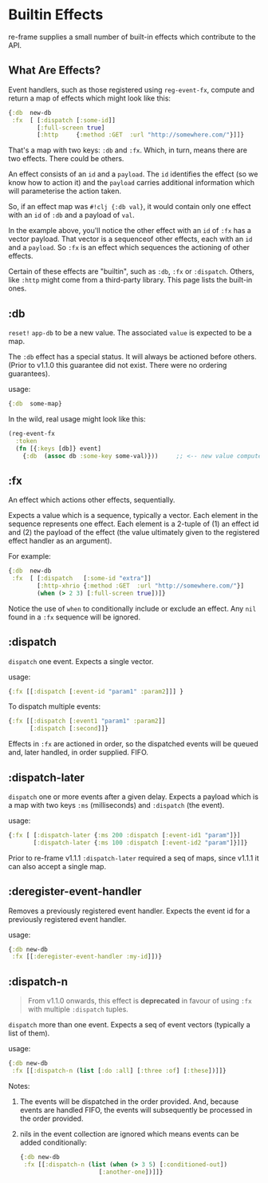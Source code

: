 # Builtin Effects

re-frame supplies a small number of built-in effects which contribute to the API.

## What Are Effects? 

Event handlers, such as those registered using `reg-event-fx`, compute and return a map of effects which might look like this: 
```clj 
{:db  new-db
 :fx  [ [:dispatch [:some-id]]
        [:full-screen true]
        [:http     {:method :GET  :url "http://somewhere.com/"}]]}
```
That's a map with two keys:  `:db` and `:fx`.  Which, in turn, means there are two effects. There could be others.

An effect consists of an `id` and a `payload`. The `id` identifies the effect (so we know how to action it) and the `payload` 
carries additional information which will parameterise the action taken. 

So, if an effect map was `#!clj {:db val}`, it would contain only one effect with an `id` of `:db` and a payload of `val`. 

In the example above, you'll notice the other effect with an `id` of `:fx` has a vector payload. That vector is a sequenceof other effects, each with an `id` and a `payload`. So `:fx` is an effect which sequences the actioning of other effects. 

Certain of these effects are "builtin", such as `:db`, `:fx` or `:dispatch`. Others, like `:http` might come from a third-party library. This page lists the built-in ones.

## <a name="db"></a> :db

`reset!` `app-db` to be a new value. The associated `value` is expected to be a map. 

The `:db` effect has a special status. It will always be actioned before others. (Prior to v1.1.0 this guarantee did not exist. There were no ordering guarantees).

usage:
```clojure
{:db  some-map}   
```

In the wild, real usage might look like this: 
```clojure
(reg-event-fx
  :token 
  (fn [{:keys [db]} event]
    {:db  (assoc db :some-key some-val)}))     ;; <-- new value computed
```

## <a name="fx"></a> :fx

An effect which actions other effects, sequentially.

Expects a value which is a sequence, typically a vector.
Each element in the sequence represents one effect. 
Each element is a 2-tuple of (1) an effect id and (2) the payload of the effect (the value ultimately given to the registered effect handler as an argument). 

For example:
```clj
{:db  new-db 
 :fx  [ [:dispatch   [:some-id "extra"]]
        [:http-xhrio {:method :GET  :url "http://somewhere.com/"}]
        (when (> 2 3) [:full-screen true])]}
```

Notice the use of `when` to conditionally include or exclude an effect. Any `nil` found in a `:fx` sequence will be ignored. 

## <a name="dispatch"></a> :dispatch

`dispatch` one event. Expects a single vector.

usage:
```clojure
{:fx [[:dispatch [:event-id "param1" :param2]]] }
```

To dispatch multiple events:
```clojure
{:fx [[:dispatch [:event1 "param1" :param2]]
      [:dispatch [:second]]}
```
Effects in `:fx` are actioned in order, so the dispatched events will be queued and, later handled, in order supplied. FIFO.

## <a name="dispatch-later"></a> :dispatch-later

`dispatch` one or more events after a given delay. Expects a payload which is a 
map with two keys `:ms` (milliseconds) and `:dispatch` (the event).

usage:
```clojure
{:fx [ [:dispatch-later {:ms 200 :dispatch [:event-id1 "param"]}]
       [:dispatch-later {:ms 100 :dispatch [:event-id2 "param"]}]]}
```

Prior to re-frame v1.1.1 `:dispatch-later` required a seq of maps, since v1.1.1 it 
can also accept a single map. 
   
## <a name="deregister-event-handler"></a> :deregister-event-handler

Removes a previously registered event handler. Expects the event id for a previously registered event handler. 

usage:
```clojure
{:db new-db
 :fx [[:deregister-event-handler :my-id]])}
```


## <a name="dispatch-n"></a> :dispatch-n

> From v1.1.0 onwards, this effect is **deprecated** in favour of using `:fx` with multiple `:dispatch` tuples.

`dispatch` more than one event. Expects a seq of event vectors (typically a list of them). 

usage:
```clojure
{:db new-db
 :fx [[:dispatch-n (list [:do :all] [:three :of] [:these])]]}
```
Notes:

  1. The events will be dispatched in the order provided. And, because events are handled FIFO, the events will subsequently be processed in the order provided.
  2. nils in the event collection are ignored which means events can be added
conditionally:

     ```clojure
     {:db new-db
      :fx [[:dispatch-n (list (when (> 3 5) [:conditioned-out])
                           [:another-one])]]}
     ```
